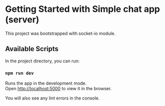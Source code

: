 # Getting Started with Simple chat app (server)

This project was bootstrapped with socket-io module.

## Available Scripts

In the project directory, you can run:

### `npm run dev`

Runs the app in the development mode.\
Open [http://localhost:5000](http://localhost:5000) to view it in the browser.

You will also see any lint errors in the console.



